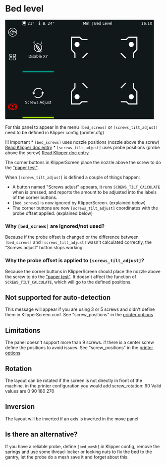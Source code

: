 # Bed level

![Bed Level](../img/panels/bed_level.png)

For this panel to appear in the menu `[bed_screws]` or `[screws_tilt_adjust]` need to be defined in Klipper config (printer.cfg)

!!! Important
    * `[bed_screws]` uses nozzle positions (nozzle above the screw) [Read Klipper doc entry](https://www.klipper3d.org/Config_Reference.html#bed_screws)
    * `[screws_tilt_adjust]` uses probe positions (probe above the screw) [Read Klipper doc entry](https://www.klipper3d.org/Config_Reference.html#screws_tilt_adjust)


The corner buttons in KlipperScreen place the nozzle above the screw to do the ["paper test"](https://www.klipper3d.org/Bed_Level.html?h=paper#the-paper-test).

When `[screws_tilt_adjust]` is defined a couple of things happen:

* A button named "Screws adjust" appears, it runs `SCREWS_TILT_CALCULATE` when is pressed,
and reports the amount to be adjusted into the labels of the corner buttons.
* `[bed_screws]` is now ignored by KlipperScreen. (explained below)
* The corner buttons are now `[screws_tilt_adjust]` coordinates with the probe offset applied. (explained below)

### Why `[bed_screws]` are ignored/not used?

Because if the probe offset is changed or the difference between `[bed_screws]` and `[screws_tilt_adjust]` wasn't calculated correctly,
the "Screws adjust" button stops working.


### Why the probe offset is applied to `[screws_tilt_adjust]`?

Because the corner buttons in KlipperScreen should place the nozzle above the screw to do the ["paper test"](https://www.klipper3d.org/Bed_Level.html?h=paper#the-paper-test). It doesn't affect the function of `SCREWS_TILT_CALCULATE`, which will go to the defined positions.

## Not supported for auto-detection

This message will appear if you are using 3 or 5 screws and didn't define them in KlipperScreen.conf.
See "screw_positions" in the [printer options](https://klipperscreen.readthedocs.io/en/latest/Configuration/#printer-options)

## Limitations

The panel doesn't support more than 9 screws. if there is a center screw define the positions to avoid issues.
See "screw_positions" in the [printer options](https://klipperscreen.readthedocs.io/en/latest/Configuration/#printer-options)

## Rotation

The layout can be rotated if the screen is not directly in front of the machine.
in the printer configuration you would add screw_rotation: 90
Valid values are 0 90 180 270

## Inversion

The layout will be inverted if an axis is inverted in the move panel

## Is there an alternative?

If you have a reliable probe, define `[bed_mesh]` in Klipper config, remove the springs
and use some thread-locker or locking nuts to fix the bed to the gantry, let the probe do a mesh save it and forget about this.
